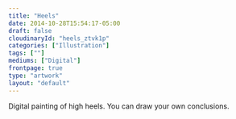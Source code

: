 ```yaml
---
title: "Heels"
date: 2014-10-28T15:54:17-05:00
draft: false
cloudinaryId: "heels_ztvk1p"
categories: ["Illustration"]
tags: [""]
mediums: ["Digital"]
frontpage: true
type: "artwork"
layout: "default"
---
```

Digital painting of high heels. You can draw your own conclusions.
